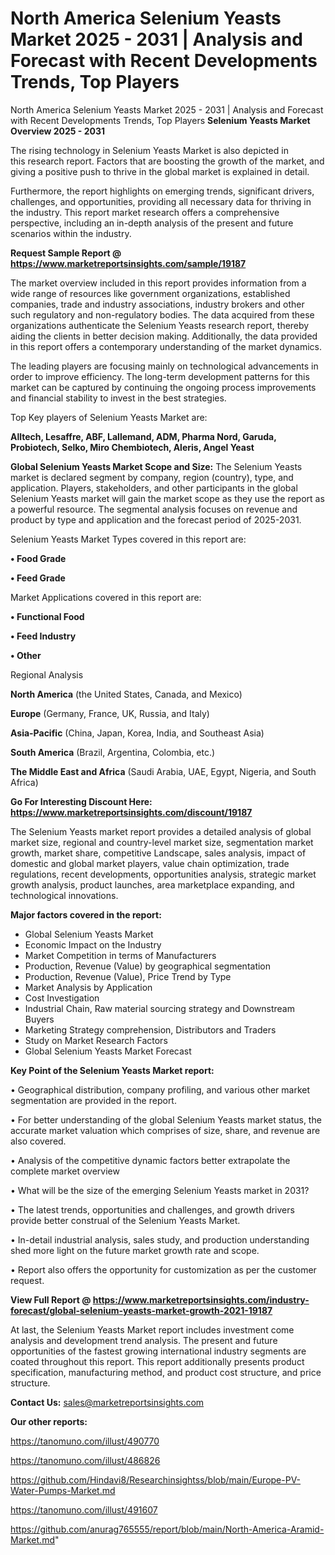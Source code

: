 # North America Selenium Yeasts Market 2025 - 2031 | Analysis and Forecast with Recent Developments Trends, Top Players
North America Selenium Yeasts Market 2025 - 2031 | Analysis and Forecast with Recent Developments Trends, Top Players
<Strong> Selenium Yeasts Market Overview 2025 - 2031</strong>

The rising technology in Selenium Yeasts Market is also depicted in this research report. Factors that are boosting the growth of the market, and giving a positive push to thrive in the global market is explained in detail.

Furthermore, the report highlights on emerging trends, significant drivers, challenges, and opportunities, providing all necessary data for thriving in the industry. This report market research offers a comprehensive perspective, including an in-depth analysis of the present and future scenarios within the industry.

<strong>Request Sample Report @ <a href=https://www.marketreportsinsights.com/sample/19187>https://www.marketreportsinsights.com/sample/19187</a></strong>

The market overview included in this report provides information from a wide range of resources like government organizations, established companies, trade and industry associations, industry brokers and other such regulatory and non-regulatory bodies. The data acquired from these organizations authenticate the Selenium Yeasts research report, thereby aiding the clients in better decision making. Additionally, the data provided in this report offers a contemporary understanding of the market dynamics.

The leading players are focusing mainly on technological advancements in order to improve efficiency. The long-term development patterns for this market can be captured by continuing the ongoing process improvements and financial stability to invest in the best strategies.

Top Key players of Selenium Yeasts Market are:

<strong>Alltech, Lesaffre, ABF, Lallemand, ADM, Pharma Nord, Garuda, Probiotech, Selko, Miro Chembiotech, Aleris, Angel Yeast</strong>

<strong><b>Global Selenium Yeasts Market Scope and Size:</b></strong>
The Selenium Yeasts market is declared segment by company, region (country), type, and application. Players, stakeholders, and other participants in the global Selenium Yeasts market will gain the market scope as they use the report as a powerful resource. The segmental analysis focuses on revenue and product by type and application and the forecast period of 2025-2031.

Selenium Yeasts Market Types covered in this report are:

<strong>• Food Grade

• Feed Grade</strong>

Market Applications covered in this report are:

<strong>• Functional Food

• Feed Industry

• Other</strong> 

Regional Analysis

<strong>North America</strong> (the United States, Canada, and Mexico)

<strong>Europe</strong> (Germany, France, UK, Russia, and Italy)

<strong>Asia-Pacific</strong> (China, Japan, Korea, India, and Southeast Asia)

<strong>South America</strong> (Brazil, Argentina, Colombia, etc.)

<strong>The Middle East and Africa</strong> (Saudi Arabia, UAE, Egypt, Nigeria, and South Africa)

<strong>Go For Interesting Discount Here: <a href=https://www.marketreportsinsights.com/discount/19187>https://www.marketreportsinsights.com/discount/19187</a></strong>

The Selenium Yeasts market report provides a detailed analysis of global market size, regional and country-level market size, segmentation market growth, market share, competitive Landscape, sales analysis, impact of domestic and global market players, value chain optimization, trade regulations, recent developments, opportunities analysis, strategic market growth analysis, product launches, area marketplace expanding, and technological innovations.

<strong><b>Major factors covered in the report:</b></strong>
<ul>
  <li>Global Selenium Yeasts Market </li>
  <li>Economic Impact on the Industry</li>
  <li>Market Competition in terms of Manufacturers</li>
  <li>Production, Revenue (Value) by geographical segmentation</li>
  <li>Production, Revenue (Value), Price Trend by Type</li>
  <li>Market Analysis by Application</li>
  <li>Cost Investigation</li>
  <li>Industrial Chain, Raw material sourcing strategy and Downstream Buyers</li>
  <li>Marketing Strategy comprehension, Distributors and Traders</li>
  <li>Study on Market Research Factors</li>
  <li>Global Selenium Yeasts Market Forecast</li>
</ul>

<strong><b>Key Point of the Selenium Yeasts Market report:</b></strong>

• Geographical distribution, company profiling, and various other market segmentation are provided in the report.

• For better understanding of the global Selenium Yeasts market status, the accurate market valuation which comprises of size, share, and revenue are also covered.

• Analysis of the competitive dynamic factors better extrapolate the complete market overview

• What will be the size of the emerging Selenium Yeasts market in 2031?

• The latest trends, opportunities and challenges, and growth drivers provide better construal of the Selenium Yeasts Market.

• In-detail industrial analysis, sales study, and production understanding shed more light on the future market growth rate and scope.

• Report also offers the opportunity for customization as per the customer request.

<strong><b>View Full Report @ <a href=https://www.marketreportsinsights.com/industry-forecast/global-selenium-yeasts-market-growth-2021-19187>https://www.marketreportsinsights.com/industry-forecast/global-selenium-yeasts-market-growth-2021-19187</a></b></strong>


At last, the Selenium Yeasts Market report includes investment come analysis and development trend analysis. The present and future opportunities of the fastest growing international industry segments are coated throughout this report. This report additionally presents product specification, manufacturing method, and product cost structure, and price structure.

<strong>Contact Us:</strong>
sales@marketreportsinsights.com

<strong>Our other reports:</strong>

<a href=https://tanomuno.com/illust/490770>https://tanomuno.com/illust/490770</a>

<a href=https://tanomuno.com/illust/486826>https://tanomuno.com/illust/486826</a>

<a href=https://github.com/Hindavi8/Researchinsightss/blob/main/Europe-PV-Water-Pumps-Market.md>https://github.com/Hindavi8/Researchinsightss/blob/main/Europe-PV-Water-Pumps-Market.md</a>

<a href=https://tanomuno.com/illust/491607>https://tanomuno.com/illust/491607</a>

<a href=https://github.com/anurag765555/report/blob/main/North-America-Aramid-Market.md>https://github.com/anurag765555/report/blob/main/North-America-Aramid-Market.md</a>"
